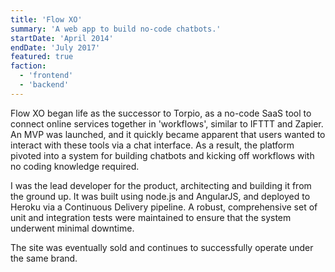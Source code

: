 ```yaml
---
title: 'Flow XO'
summary: 'A web app to build no-code chatbots.'
startDate: 'April 2014'
endDate: 'July 2017'
featured: true
faction:
  - 'frontend'
  - 'backend'
---
```


Flow XO began life as the successor to Torpio, as a no-code SaaS tool to connect online services together in 'workflows', similar to IFTTT and Zapier. An MVP was launched, and it quickly became apparent that users wanted to interact with these tools via a chat interface. As a result, the platform pivoted into a system for building chatbots and kicking off workflows with no coding knowledge required.

I was the lead developer for the product, architecting and building it from the ground up. It was built using node.js and AngularJS, and deployed to Heroku via a Continuous Delivery pipeline. A robust, comprehensive set of unit and integration tests were maintained to ensure that the system underwent minimal downtime.

The site was eventually sold and continues to successfully operate under the same brand.
